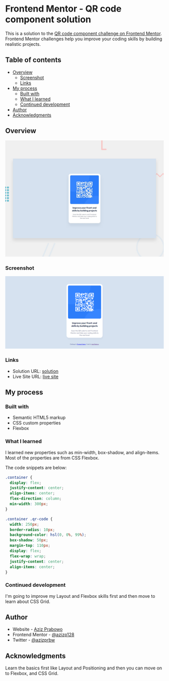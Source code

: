 # Frontend Mentor - QR code component solution

This is a solution to the [QR code component challenge on Frontend Mentor](https://www.frontendmentor.io/challenges/qr-code-component-iux_sIO_H). Frontend Mentor challenges help you improve your coding skills by building realistic projects.

## Table of contents

- [Overview](#overview)
  - [Screenshot](#screenshot)
  - [Links](#links)
- [My process](#my-process)
  - [Built with](#built-with)
  - [What I learned](#what-i-learned)
  - [Continued development](#continued-development)
- [Author](#author)
- [Acknowledgments](#acknowledgments)

## Overview

![Design preview for the QR code component coding challenge](./design/desktop-preview.jpg)

### Screenshot

![](./screenshot/full-page.png)

### Links

- Solution URL: [solution](https://www.frontendmentor.io/solutions/responsive-qr-code-component-using-css-properties-and-flexbox-lKD3zI6GdU)
- Live Site URL: [live site](https://azizp128.github.io/QR-Code/)

## My process

### Built with

- Semantic HTML5 markup
- CSS custom properties
- Flexbox

### What I learned

I learned new properties such as min-width, box-shadow, and align-items. Most of the properties are from CSS Flexbox.

The code snippets are below:

```css
.container {
  display: flex;
  justify-content: center;
  align-items: center;
  flex-direction: column;
  min-width: 300px;
}
```

```css
.container .qr-code {
  width: 250px;
  border-radius: 10px;
  background-color: hsl(0, 0%, 99%);
  box-shadow: 50px;
  margin-top: 110px;
  display: flex;
  flex-wrap: wrap;
  justify-content: center;
  align-items: center;
}
```

### Continued development

I'm going to improve my Layout and Flexbox skills first and then move to learn about CSS Grid.

## Author

- Website - [Aziz Prabowo](https://azizp128.github.io/)
- Frontend Mentor - [@azizp128](https://www.frontendmentor.io/profile/azizp128)
- Twitter - [@azizprbw](https://www.twitter.com/azizprbw)

## Acknowledgments

Learn the basics first like Layout and Positioning and then you can move on to Flexbox, and CSS Grid.
